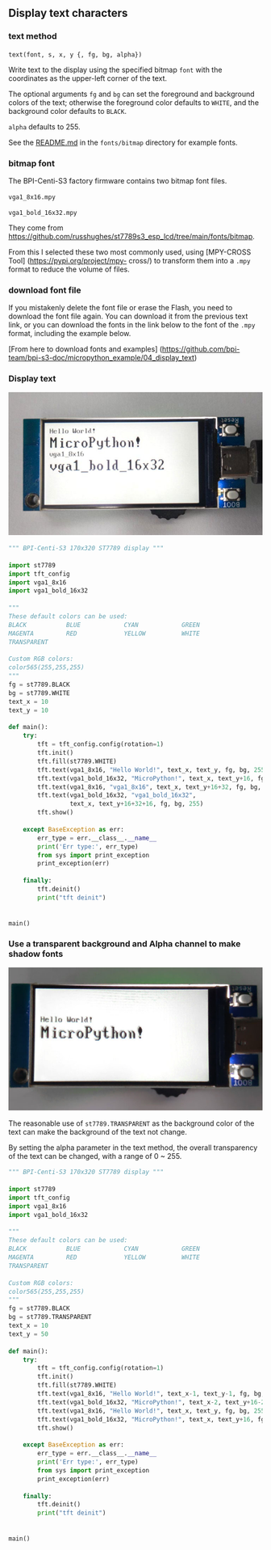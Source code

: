 ## Display text characters

### text method

`text(font, s, x, y {, fg, bg, alpha})`

Write text to the display using the specified bitmap `font` with the coordinates as the upper-left corner of the text.

The optional arguments `fg` and `bg` can set the foreground and background colors of the text; otherwise the foreground color defaults to `WHITE`, and the background color defaults to `BLACK`. 

`alpha` defaults to 255. 

See the [README.md](https://github.com/russhughes/st7789s3_esp_lcd/tree/main/fonts/bitmap) in the `fonts/bitmap` directory for example fonts.

### bitmap font

The BPI-Centi-S3  factory firmware contains two bitmap font files.

`vga1_8x16.mpy`

`vga1_bold_16x32.mpy`

They come from https://github.com/russhughes/st7789s3_esp_lcd/tree/main/fonts/bitmap.

From this I selected these two most commonly used, using [MPY-CROSS Tool] (https://pypi.org/project/mpy- cross/) to transform them into a `.mpy` format to reduce the volume of files.

### download font file

If you mistakenly delete the font file or erase the Flash, you need to download the font file again. You can download it from the previous text link, or you can download the fonts in the link below to the font of the `.mpy` format, including the example below.

[From here to download fonts and examples] (https://github.com/bpi-team/bpi-s3-doc/micropython_example/04_display_text)

### Display text

![](../assets/images/Display_text_1.jpg)

```py
""" BPI-Centi-S3 170x320 ST7789 display """

import st7789
import tft_config
import vga1_8x16
import vga1_bold_16x32

"""
These default colors can be used:
BLACK           BLUE            CYAN            GREEN
MAGENTA         RED             YELLOW          WHITE
TRANSPARENT

Custom RGB colors:
color565(255,255,255)
"""
fg = st7789.BLACK
bg = st7789.WHITE
text_x = 10
text_y = 10

def main():
    try:
        tft = tft_config.config(rotation=1)
        tft.init()
        tft.fill(st7789.WHITE)
        tft.text(vga1_8x16, "Hello World!", text_x, text_y, fg, bg, 255)
        tft.text(vga1_bold_16x32, "MicroPython!", text_x, text_y+16, fg, bg, 255)
        tft.text(vga1_8x16, "vga1_8x16", text_x, text_y+16+32, fg, bg, 255)
        tft.text(vga1_bold_16x32, "vga1_bold_16x32",
                 text_x, text_y+16+32+16, fg, bg, 255)
        tft.show()

    except BaseException as err:
        err_type = err.__class__.__name__
        print('Err type:', err_type)
        from sys import print_exception
        print_exception(err)

    finally:
        tft.deinit()
        print("tft deinit")


main()

```

### Use a transparent background and Alpha channel to make shadow fonts

![](../assets/images/Display_text_2.jpg)

The reasonable use of `st7789.TRANSPARENT` as the background color of the text can make the background of the text not change.

By setting the alpha parameter in the text method, the overall transparency of the text can be changed, with a range of 0 ~ 255.

```py
""" BPI-Centi-S3 170x320 ST7789 display """

import st7789
import tft_config
import vga1_8x16
import vga1_bold_16x32

"""
These default colors can be used:
BLACK           BLUE            CYAN            GREEN
MAGENTA         RED             YELLOW          WHITE
TRANSPARENT

Custom RGB colors:
color565(255,255,255)
"""
fg = st7789.BLACK
bg = st7789.TRANSPARENT
text_x = 10
text_y = 50

def main():
    try:
        tft = tft_config.config(rotation=1)
        tft.init()
        tft.fill(st7789.WHITE)
        tft.text(vga1_8x16, "Hello World!", text_x-1, text_y-1, fg, bg, 205)
        tft.text(vga1_bold_16x32, "MicroPython!", text_x-2, text_y+16-2, fg, bg, 205)
        tft.text(vga1_8x16, "Hello World!", text_x, text_y, fg, bg, 255)
        tft.text(vga1_bold_16x32, "MicroPython!", text_x, text_y+16, fg, bg, 255)
        tft.show()

    except BaseException as err:
        err_type = err.__class__.__name__
        print('Err type:', err_type)
        from sys import print_exception
        print_exception(err)

    finally:
        tft.deinit()
        print("tft deinit")


main()

```